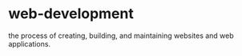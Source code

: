 # web-development
the process of creating, building, and maintaining websites and web applications.
